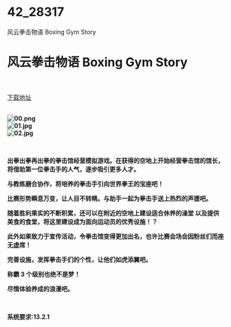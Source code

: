 # 42_28317
风云拳击物语 Boxing Gym Story
# 风云拳击物语 Boxing Gym Story
 <br/></br>
[下载地址](https://www.switch520.cc/article/28317 "下载地址")
<br/></br>

<p><strong><img title="00.png" src="https://www.switch520.cc/muke_img/2022_03_17_1e5d05ca5e8d9.png" alt="00.png"></strong><br>
<strong><img title="01.jpg" src="https://www.switch520.cc/muke_img/2022_03_17_5bdf44f58b536.jpg" alt="01.jpg"></strong><br>
<strong><img title="02.jpg" src="https://www.switch520.cc/muke_img/2022_03_17_f8dfa3b8fd0ed.jpg" alt="02.jpg">&nbsp;</strong></p>
<p>&nbsp;</p>
<p><strong>出拳出拳再出拳的拳击馆经营模拟游戏。在获得的空地上开始经营拳击馆的馆长，将借助第一位拳击手的人气，逐步吸引更多人才。</strong></p>
<p><strong>与教练磨合协作，将培养的拳击手引向世界拳王的宝座吧！</strong></p>
<p><strong>比赛形势瞬息万变，让人目不转睛。与助手一起为拳击手送上热烈的声援吧。</strong></p>
<p><strong>随着胜利果实的不断积累，还可以在附近的空地上建设适合休养的澡堂 以及提供美食的食堂，将这里建设成为面向运动员的优秀设施！？</strong></p>
<p><strong>此外如果致力于宣传活动，令拳击馆变得更加出名，也许比赛会场会因粉丝们而座无虚席！</strong></p>
<p><strong>完善设施，发挥拳击手们的个性，让他们如虎添翼吧。</strong></p>
<p><strong>称霸 3 个级别也绝不是梦！</strong></p>
<p><strong>尽情体验养成的浪漫吧。</strong></p>
<p>&nbsp;</p>
<p><strong>系统要求:13.2.1</strong></p>



